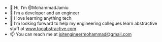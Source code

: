 - 👋 Hi, I’m @MohammadJamiu
- 👀 I’m a developer and an engineer
- 💞️ I love learning anything tech
- 🌱 I’m looking forward to help my engineering collegues learn abstractive stuff at www.tooabstractive.com
- 📫 You can reach me at isitengineermohammad@gmail.com

<!---
Mohammadjamiu/Mohammadjamiu is a ✨ special ✨ repository because its `README.md` (this file) appears on your GitHub profile.
You can click the Preview link to take a look at your changes.
--->
